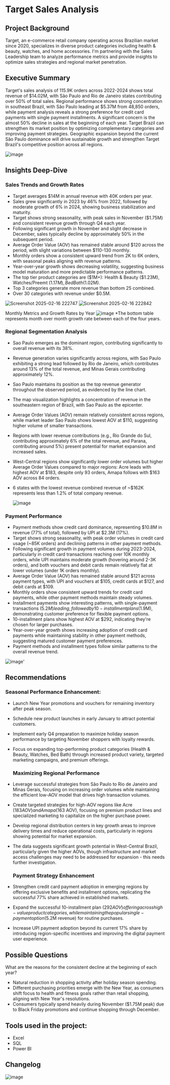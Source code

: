 # Target Sales Analysis

## Project Background
Target, an e-commerce retail company operating across Brazilian market since 2020, specializes in diverse product categories including health & beauty, watches, and home accessories. I'm partnering with the Sales Leadership team to analyze performance metrics and provide insights to optimize sales strategies and regional market penetration.

## Executive Summary
Target's sales analysis of 115.9K orders across 2022-2024 shows total revenue of $14.02M, with São Paulo and Rio de Janeiro states contributing over 50% of total sales. Regional performance shows strong concentration in southeast Brazil, with São Paulo leading at $5.37M from 48,850 orders, while payment analysis reveals a strong preference for credit card payments with single payment installments. A significant concern is the almost 50% decline in sales at the beginning of each year. Target Brazil can strengthen its market position by optimizing complementary categories and improving payment strategies. Geographic expansion beyond the current São Paulo dominance will drive sustainable growth and strengthen Target Brazil's competitive position across all regions.

![image](https://github.com/user-attachments/assets/f6a05024-a633-4cb6-942a-9e76f30def2e)

## Insights Deep-Dive
### Sales Trends and Growth Rates

- Target averages $14M in annual revenue with 40K orders per year.
- Sales grew significantly in 2023 by 46% from 2022, followed by moderate growth of 6% in 2024, showing business stabilization and maturity.
- Target shows strong seasonality, with peak sales in November ($1.75M) and consistent revenue growth through Q4 each year.
- Following significant growth in November and slight decrease in December, sales typically decline by approximately 50% in the subsequent period.
- Average Order Value (AOV) has remained stable around $120 across the period, with slight variations between $110-130 monthly.
- Monthly orders show a consistent upward trend from 2K to 6K orders, with seasonal peaks aligning with revenue patterns.
- Year-over-year growth shows decreasing volatility, suggesting business model maturation and more predictable performance patterns.
- The top tier product categories are ($1M+): Health & Beauty ($1.23M), Watches/Preemt ($1.17M), Bed Bath ($1.02M).
- Top 3 categories generate more revenue than bottom 25 combined.
- Over 30 categories with revenue under $0.5M.

![Screenshot 2025-02-16 222747](https://github.com/user-attachments/assets/e61fb78a-3074-4a0b-81df-1648592fb151)
![Screenshot 2025-02-16 222842](https://github.com/user-attachments/assets/04a4af4e-0fa3-4aab-a8f2-a7057a1ee50a)


Monthly Metrics and Growth Rates by Year
![image](https://github.com/user-attachments/assets/619b11d7-82ae-462e-a21a-7416b8a359f6)
*The bottom table represents month over month growth rate between each of the four years.

### Regional Segmentation Analysis

- Sao Paulo emerges as the dominant region, contributing significantly to overall revenue with its 38%.
- Revenue generation varies significantly across regions, with Sao Paulo exhibiting a strong lead followed by Rio de Janeiro, which contributes around 13% of the total revenue, and Minas Gerais contributing approximately 12%.
- Sao Paulo maintains its position as the top revenue generator throughout the observed period, as evidenced by the line chart.
- The map visualization highlights a concentration of revenue in the southeastern region of Brazil, with Sao Paulo as the epicenter.
- Average Order Values (AOV) remain relatively consistent across regions, while market leader Sao Paulo shows lowest AOV at $110, suggesting higher volume of smaller transactions.
- Regions with lower revenue contributions (e.g., Rio Grande do Sul, contributing approximately 6% of the total revenue, and Parana, contributing around 5%) present potential for market expansion and increased sales.
- West-Central regions show significantly lower order volumes but higher Average Order Values compared to major regions: Acre leads with highest AOV at $183, despite only 93 orders, Amapa follows with $163 AOV across 84 orders.
- 6 states with the lowest revenue combined revenue of ~$162K represents less than 1.2% of total company revenue.

  ![image](https://github.com/user-attachments/assets/09f08fa8-c2f0-4ef1-a31c-c2fd795ec56c)

### Payment Performance
- Payment methods show credit card dominance, representing $10.8M in revenue (77% of total), followed by UPI at $2.3M (17%).
- Target shows strong seasonality, with peak order volumes in credit card usage (~85K orders) and declining patterns in other payment methods.
- Following significant growth in payment volumes during 2023-2024, particularly in credit card transactions reaching over 10K monthly orders,  while UPI maintains moderate growth (hovering around 2-3K orders), and both vouchers and debit cards remain relatively flat at lower volumes (under 1K orders monthly).
- Average Order Value (AOV) has remained stable around $121 across payment types, with UPI and vouchers at $105, credit cards at $127, and debit cards at $109.
- Monthly orders show consistent upward trends for credit card payments, while other payment methods maintain steady volumes.
- Installment payments show interesting patterns, with single-payment transactions ($5.2M) leading, followed by 10-installment plans ($1.9M), demonstrating customer preference for flexible payment options.
- 10-installment plans show highest AOV at $292, indicating they're chosen for larger purchases.
- Year-over-year growth shows increasing adoption of credit card payments while maintaining stability in other payment methods, suggesting matured customer payment preferences.
- Payment methods and installment types follow similar patterns to the overall revenue trend.

![image](https://github.com/user-attachments/assets/fcfdf53d-99ca-40b7-95cc-cbc125d374eb)'

## Recommendations

  ### Seasonal Performance Enhancement:
- Launch New Year promotions and vouchers for remaining inventory after peak season.
- Schedule new product launches in early January to attract potential customers.
- Implement early Q4 preparation to maximize holiday season performance by targeting November shoppers with loyalty rewards.
- Focus on expanding top-performing product categories (Health & Beauty, Watches, Bed Bath) through increased product variety, targeted marketing campaigns, and premium offerings.

  ### Maximizing Regional Performance

- Leverage successful strategies from São Paulo to Rio de Janeiro and Minas Gerais, focusing on increasing order volumes while maintaining the efficient low-AOV model that drives high transaction volumes.
- Create targeted strategies for high-AOV regions like Acre ($183 AOV) and Amapa ($163 AOV), focusing on premium product lines and specialized marketing to capitalize on the higher purchase power.
- Develop regional distribution centers in key growth areas to improve delivery times and reduce operational costs, particularly in regions showing potential for market expansion.
- The data suggests significant growth potential in West-Central Brazil, particularly given the higher AOVs, though infrastructure and market access challenges may need to be addressed for expansion - this needs further investigation.

  ### Payment Strategy Enhancement

- Strengthen credit card payment adoption in emerging regions by offering exclusive benefits and installment options, replicating the successful 77% share achieved in established markets.
- Expand the successful 10-installment plan ($292 AOV) offering across high-value product categories, while maintaining the popular single-payment option ($5.2M revenue) for routine purchases.
- Increase UPI payment adoption beyond its current 17% share by introducing region-specific incentives and improving the digital payment user experience.

## Possible Questions
What are the reasons for the consistent decline at the beginning of each year?
  - Natural reduction in shopping activity after holiday season spending.
  - Different purchasing priorities emerge with the New Year, as consumers shift focus to health and fitness goals rather than retail shopping, aligning with New Year's resolutions.
  - Consumers typically spend heavily during November ($1.75M peak) due to Black Friday promotions and continue shopping through December.

## Tools used in the project: 
- Excel
- SQL
- Power BI

## Changelog
![image](https://github.com/user-attachments/assets/9c173905-c11a-4360-90ac-d88b5fb00a20)

##



